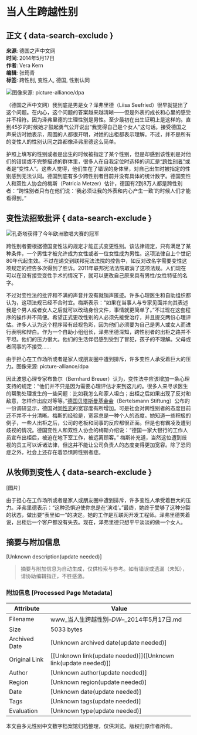 # 当人生跨越性别

## 正文 { data-search-exclude }


**来源**: 德国之声中文网  
**时间**: 2014年5月17日  
**作者**: Vera Kern  
**编辑**: 张筠青  
**标签**: 跨性别, 变性人, 德国, 性别认同

![图像来源: picture-alliance/dpa](https://p.dw.com/p/1C0Jf)  

（德国之声中文网）我到底是男是女？泽弗里德（Liisa Seefried）很早就提出了这个问题。在内心，这个问题的答案越来越清晰——但是外表的成长和心里的感受并不相符。因为泽弗里德的生理性别是男性。至少最初在出生证明上是这样的。直到45岁的时候她才鼓起勇气公开说出“我觉得自己是个女人”这句话。接受德国之声采访时她表示，周围的人都很开明，对她的出柜都表示理解。不过，并不是所有的变性人的性别认同之路都像泽弗里德这么简单。 

护照上填写的性别或者是出生的时候被指定了某个性别，但是却感到该性别是对他们的错误或不完整描述的群体里，很多人在自我定位时选择的词汇是[“跨性别者”](https://p.dw.com/p/1C0Jf)或者是“变性人”。这些人觉得，他们生在了错误的身体里，对自己出生时被指定的性别感到无法认同。德国到底有多少跨性别者目前并没有具体的统计数字。德国变性人和双性人协会的梅斯（Patricia Metzer）估计，德国有2到8万人都是跨性别者：“跨性别者只有在他们说：‘我必须让我的外表和内心产生一致’的时候人们才能看得到。”

## 变性法招致批评 { data-search-exclude }

![孔奇塔获得了今年欧洲歌唱大赛的冠军](https://p.dw.com/p/1C0Jf) 

跨性别者要根据德国变性法的规定才能正式变更性别。该法律规定，只有满足了某种条件，一个男性才被允许成为女性或者一位女性成为男性。这项法律自上个世纪80年代起生效。不过在递交到联邦宪法法院的控告中，如反对改名字需要变性这项规定的控告多次得到了胜诉。2011年联邦宪法法院取消了这项法规。人们现在可以在没有接受变性手术的情况下，就可以更改自己原来具有男性/女性特征的名字。

不过对变性法的批评和不满的声音并没有就销声匿迹。许多心理医生和自助组织都认为，这项法规已经不合时宜。梅斯表示：“如果在当事人与专家见面并向其表述我是个男人或者女人之后就可以改动身份文件，事情就更简单了。”不过现在这套程序的操作并不简便。希望正式更改性别的人必须先接受治疗，并且提交两份心理评估。许多人认为这个程序带有歧视色彩，因为他们必须要为自己是男人或女人而进行表明和辩白。作为一个自助小组组长，泽弗里德深知，跨性别者的出柜之路并不平坦。他们的压力很大。他们的生活伴侣感到受到了冒犯，孩子的不理解。父母或者同事的不接受……

由于担心在工作场所或者是家人或朋友圈中遭到排斥，许多变性人承受着巨大的压力。图像来源: picture-alliance/dpa

因此波恩心理专家布鲁尔（Bernhard Breuer）认为，变性法中应该增加一条心理支持的规定：“他们并不只是因为需要心理评估才来到这儿的。很多人来寻求医生的帮助处理发生的一些问题：比如我怎么和家人坦白；出柜之后如果出现了反对和敌意，怎样作出应对等等。”[德国贝塔斯曼基金会](https://p.dw.com/p/1C0Jf)（Bertelsmann Stiftung）公布的一份调研显示，德国对[同性恋](https://p.dw.com/p/1C0Jf)的宽容度有所增加。可是社会对跨性别者的态度目前还不并不十分清晰。梅斯的经验是，宽容总是一种个人的态度。她知道一些积极的例子，一些人出柜之后，公司的老板和同事的反应都很正面。但是也有霸凌及遭到歧视的情况。德国变性人和双性人协会的梅斯介绍说：“德国一家大银行的工作人员宣布出柜后，被迫在地下室工作，被远离顾客。” 梅斯补充道，当然这位遭到歧视的员工可以诉诸法律，但这并不能让公司负责人的态度变得更加宽容。除了恐同症之外，社会上还存在着恐惧跨性别者症。

## 从牧师到变性人 { data-search-exclude }

[图片]

由于担心在工作场所或者是家人或朋友圈中遭到排斥，许多变性人承受着巨大的压力。泽弗里德表示：“这种恐惧迫使你总是在‘演戏’。”最终，她终于受够了这种分裂的状态，做出要“表里如一”的决定。她的工作是互联网开发工程师。泽弗里德笑着说，出柜后一个客户都没有失去。现在，泽弗里德只想平平淡淡的做一个女人。
<!-- tcd_original_link https://www.dw.com/zh/%E5%BD%93%E4%BA%BA%E7%94%9F%E8%B7%A8%E8%B6%8A%E6%80%A7%E5%88%AB/a-17637491 -->


## 摘要与附加信息

<!-- tcd_abstract -->
[Unknown description(update needed)]
<!-- tcd_abstract_end -->

> 摘要与附加信息为自动生成，仅供检索与参考。如有错误或遗漏（未知），请协助编辑指正，不胜感激。

### 附加信息 [Processed Page Metadata]

| Attribute       | Value                                  |
|-----------------|----------------------------------------|
| Filename        | www_当人生跨越性别–_DW_–_2014年5月17日.md                             |
| Size            | 5033 bytes                           |
| Archived Date   | [Unknown archived date(update needed)]                             |
| Original Link   | [[Unknown link(update needed)]]([Unknown link(update needed)])                       |
| Author          | [Unknown author(update needed)]                               |
| Region          | [Unknown region(update needed)]                               |
| Date            | [Unknown date(update needed)]                                 |
| Tags            | [Unknown tags(update needed)]                                 |
| Evaluation            | [Unknown type(update needed)]                                 |
<!-- tcd_table_end -->

本文由多元性别中文数字档案馆归档整理，仅供浏览。版权归原作者所有。
